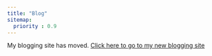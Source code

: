 ```yaml
---
title: "Blog"
sitemap:
  priority : 0.9
---
```

My blogging site has moved. [Click here to go to my new blogging site](http://blog.garrardkitchen.com)

